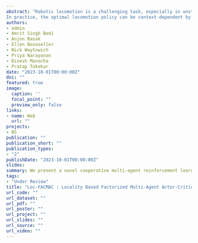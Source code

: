 ```yaml
---
abstract: "Robotic locomotion is a challenging task, especially in unstructured terrains. 
In practice, the optimal locomotion policy can be context-dependent by using the contextual information of encountered terrains in decision-making. Humans can interpret the environmental context for robots, but the ambiguity of human language makes it challenging to use in robot locomotion directly. In this paper, we propose a novel approach, LANCAR, that introduces a context translator that works with reinforcement learning (RL) agents for context-aware locomotion. Our formulation allows a robot to interpret the contextual information from environments generated by human observers or Vision-Language Models (VLM) with Large Language Models (LLM) and use this information to generate contextual embeddings. We incorporate the contextual embeddings with the robot's internal environmental observations as the input to the RL agent's decision neural network. We evaluate \ours{} with contextual information in varying ambiguity levels and compare its performance using several alternative approaches. Our experimental results demonstrate that our approach exhibits good generalizability and adaptability across diverse terrains, by achieving at least 10\% of performance improvement in episodic reward over baselines."
authors:
- admin
- Amrit Singh Bedi
- Anjon Basak
- Ellen Novoseller
- Nick Waytowich
- Priya Narayanan
- Dinesh Manocha
- Pratap Tokekar
date: "2023-10-01T00:00:00Z"
doi: ""
featured: true
image:
  caption: ''
  focal_point: ""
  preview_only: false
links:
- name: Web
  url: ""
projects:
- BS
publication: ""
publication_short: ""
publication_types:
- "2"
publishDate: "2023-10-01T00:00:00Z"
slides: 
summary: We present a novel cooperative multi-agent reinforcement learning method called Locality based Factorized Multi-Agent Actor-Critic (Loc-FACMAC).
tags:
- "Under Review"
title: "Loc-FACMAC : Locality Based Factorized Multi-Agent Actor-Critic Algorithm for Cooperative Tasks"
url_code: ""
url_dataset: ""
url_pdf: ""
url_poster: ""
url_project: ""
url_slides: ""
url_source: ""
url_video: ""
---
```

